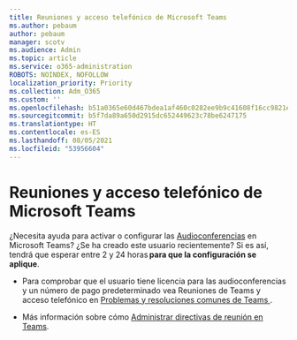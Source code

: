 ```yaml
---
title: Reuniones y acceso telefónico de Microsoft Teams
ms.author: pebaum
author: pebaum
manager: scotv
ms.audience: Admin
ms.topic: article
ms.service: o365-administration
ROBOTS: NOINDEX, NOFOLLOW
localization_priority: Priority
ms.collection: Adm_O365
ms.custom: ''
ms.openlocfilehash: b51a0365e60d467bdea1af460c0282ee9b9c41608f16cc9821e90f5372c3d928
ms.sourcegitcommit: b5f7da89a650d2915dc652449623c78be6247175
ms.translationtype: HT
ms.contentlocale: es-ES
ms.lasthandoff: 08/05/2021
ms.locfileid: "53956604"
---
```

# <a name="microsoft-teams-meetings-and-dial-in"></a>Reuniones y acceso telefónico de Microsoft Teams

¿Necesita ayuda para activar o configurar las [Audioconferencias](https://docs.microsoft.com/microsoftteams/audio-conferencing-in-office-365) en Microsoft Teams? ¿Se ha creado este usuario recientemente? Si es así, tendrá que esperar entre 2 y 24 horas **para que la configuración se aplique**.

- Para comprobar que el usuario tiene licencia para las audioconferencias y un número de pago predeterminado vea Reuniones de Teams y acceso telefónico en [ Problemas y resoluciones comunes de Teams ](https://docs.microsoft.com/microsoftteams/known-issues).

- Más información sobre cómo [Administrar directivas de reunión en Teams](https://docs.microsoft.com/microsoftteams/meeting-policies-in-teams). 

